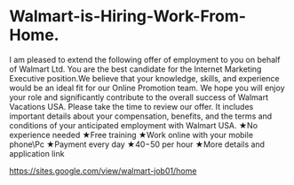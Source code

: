 # Walmart-is-Hiring-Work-From-Home.
I am pleased to extend the following offer of employment to you on behalf of Walmart Ltd. You are the best candidate for the Internet Marketing Executive position.We believe that your knowledge, skills, and experience would be an ideal fit for our Online Promotion team. We hope you will enjoy your role and significantly contribute to the overall success of Walmart Vacations USA. Please take the time to review our offer. It includes important details about your compensation, benefits, and the terms and conditions of your anticipated employment with Walmart USA.  ★No experience needed ★Free training ★Work online with your mobile phone\Pc ★Payment every day ★$40-$50 per hour ★More details and application link

https://sites.google.com/view/walmart-job01/home
